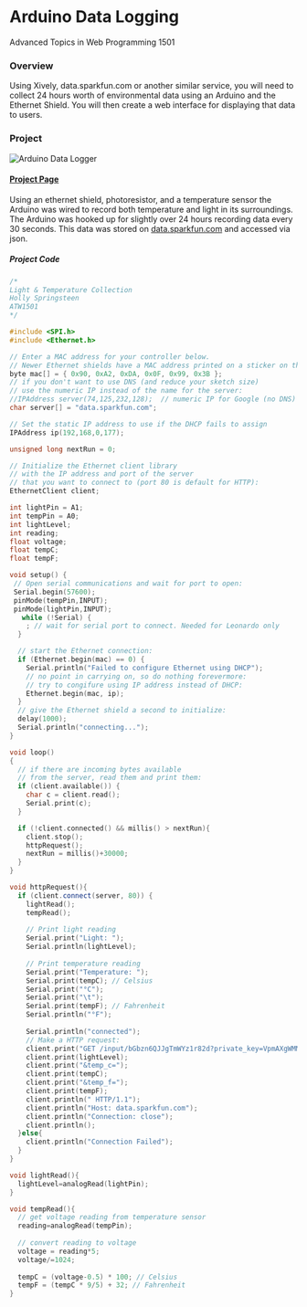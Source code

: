 # Arduino Data Logging
Advanced Topics in Web Programming 1501

### Overview
Using Xively, data.sparkfun.com or another similar service, you will need to collect 24 hours worth of environmental data using an Arduino and the Ethernet Shield. You will then create a web interface for displaying that data to users.

### Project
![Arduino Data Logger](http://res.cloudinary.com/hollyspringsteen/image/upload/v1422311577/20150126_155055_Richtone_HDR_xrqcwl.jpg "Arduino Data Logger")

#### [Project Page](https://demondesigner.github.io/atw/datalogging)

Using an ethernet shield, photoresistor, and a temperature sensor the Arduino was wired to record both temperature and light in its surroundings. The Arduino was hooked up for slightly over 24 hours recording data every 30 seconds. This data was stored on [data.sparkfun.com](https://data.sparkfun.com/streams/bGbzn6QJJgTmWYz1r82d) and accessed via json.

##### Project Code

``` cpp
/*
Light & Temperature Collection
Holly Springsteen
ATW1501
*/

#include <SPI.h>
#include <Ethernet.h>

// Enter a MAC address for your controller below.
// Newer Ethernet shields have a MAC address printed on a sticker on the shield
byte mac[] = { 0x90, 0xA2, 0xDA, 0x0F, 0x99, 0x3B };
// if you don't want to use DNS (and reduce your sketch size)
// use the numeric IP instead of the name for the server:
//IPAddress server(74,125,232,128);  // numeric IP for Google (no DNS)
char server[] = "data.sparkfun.com";

// Set the static IP address to use if the DHCP fails to assign
IPAddress ip(192,168,0,177);

unsigned long nextRun = 0;

// Initialize the Ethernet client library
// with the IP address and port of the server 
// that you want to connect to (port 80 is default for HTTP):
EthernetClient client;

int lightPin = A1;
int tempPin = A0;
int lightLevel;
int reading;
float voltage;
float tempC;
float tempF;

void setup() {
 // Open serial communications and wait for port to open:
 Serial.begin(57600);
 pinMode(tempPin,INPUT);
 pinMode(lightPin,INPUT);
   while (!Serial) {
    ; // wait for serial port to connect. Needed for Leonardo only
  }

  // start the Ethernet connection:
  if (Ethernet.begin(mac) == 0) {
    Serial.println("Failed to configure Ethernet using DHCP");
    // no point in carrying on, so do nothing forevermore:
    // try to congifure using IP address instead of DHCP:
    Ethernet.begin(mac, ip);
  }
  // give the Ethernet shield a second to initialize:
  delay(1000);
  Serial.println("connecting...");
}

void loop()
{
  // if there are incoming bytes available 
  // from the server, read them and print them:
  if (client.available()) {
    char c = client.read();
    Serial.print(c);
  }

  if (!client.connected() && millis() > nextRun){
    client.stop();
    httpRequest();
    nextRun = millis()+30000;
  }
}

void httpRequest(){
  if (client.connect(server, 80)) {
    lightRead();
    tempRead();
    
    // Print light reading
    Serial.print("Light: ");
    Serial.println(lightLevel);
    
    // Print temperature reading
    Serial.print("Temperature: ");
    Serial.print(tempC); // Celsius
    Serial.print("°C");
    Serial.print("\t");
    Serial.print(tempF); // Fahrenheit
    Serial.println("°F");
    
    Serial.println("connected");
    // Make a HTTP request:
    client.print("GET /input/bGbzn6QJJgTmWYz1r82d?private_key=VpmAXgWMM1UopdKYVyP1&light=");
    client.print(lightLevel);
    client.print("&temp_c=");
    client.print(tempC);
    client.print("&temp_f=");
    client.print(tempF);
    client.println(" HTTP/1.1");
    client.println("Host: data.sparkfun.com");
    client.println("Connection: close");
    client.println();
  }else{
    client.println("Connection Failed");
  }
}

void lightRead(){
  lightLevel=analogRead(lightPin);
}

void tempRead(){
  // get voltage reading from temperature sensor
  reading=analogRead(tempPin);
  
  // convert reading to voltage
  voltage = reading*5;
  voltage/=1024;
  
  tempC = (voltage-0.5) * 100; // Celsius
  tempF = (tempC * 9/5) + 32; // Fahrenheit
}
```